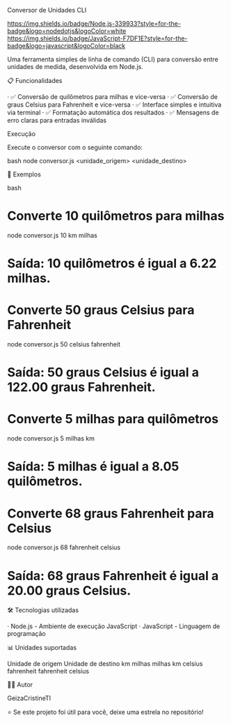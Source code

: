 Conversor de Unidades CLI

https://img.shields.io/badge/Node.js-339933?style=for-the-badge&logo=nodedotjs&logoColor=white https://img.shields.io/badge/JavaScript-F7DF1E?style=for-the-badge&logo=javascript&logoColor=black

Uma ferramenta simples de linha de comando (CLI) para conversão entre unidades de medida, desenvolvida em Node.js.

📋 Funcionalidades

· ✅ Conversão de quilômetros para milhas e vice-versa
· ✅ Conversão de graus Celsius para Fahrenheit e vice-versa
· ✅ Interface simples e intuitiva via terminal
· ✅ Formatação automática dos resultados
· ✅ Mensagens de erro claras para entradas inválidas




Execução

Execute o conversor com o seguinte comando:

bash
node conversor.js <valor> <unidade_origem> <unidade_destino>


📝 Exemplos

bash
# Converte 10 quilômetros para milhas
node conversor.js 10 km milhas
# Saída: 10 quilômetros é igual a 6.22 milhas.

# Converte 50 graus Celsius para Fahrenheit
node conversor.js 50 celsius fahrenheit
# Saída: 50 graus Celsius é igual a 122.00 graus Fahrenheit.

# Converte 5 milhas para quilômetros
node conversor.js 5 milhas km
# Saída: 5 milhas é igual a 8.05 quilômetros.

# Converte 68 graus Fahrenheit para Celsius
node conversor.js 68 fahrenheit celsius
# Saída: 68 graus Fahrenheit é igual a 20.00 graus Celsius.


🛠 Tecnologias utilizadas

· Node.js - Ambiente de execução JavaScript
· JavaScript - Linguagem de programação

📊 Unidades suportadas

Unidade de origem Unidade de destino
km milhas
milhas km
celsius fahrenheit
fahrenheit celsius



👨‍💻 Autor

GeizaCristineTI



⭐ Se este projeto foi útil para você, deixe uma estrela no repositório!